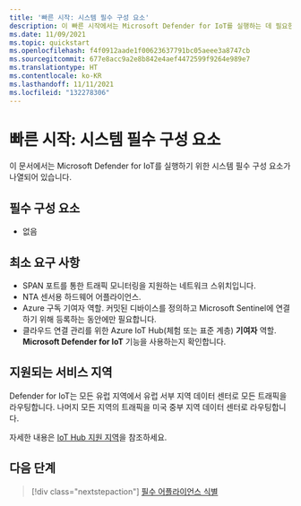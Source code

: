 ```yaml
---
title: '빠른 시작: 시스템 필수 구성 요소'
description: 이 빠른 시작에서는 Microsoft Defender for IoT를 실행하는 데 필요한 시스템 필수 구성 요소를 가져옵니다.
ms.date: 11/09/2021
ms.topic: quickstart
ms.openlocfilehash: f4f0912aade1f00623637791bc05aeee3a8747cb
ms.sourcegitcommit: 677e8acc9a2e8b842e4aef4472599f9264e989e7
ms.translationtype: HT
ms.contentlocale: ko-KR
ms.lasthandoff: 11/11/2021
ms.locfileid: "132278306"
---
```

# <a name="quickstart-system-prerequisites"></a>빠른 시작: 시스템 필수 구성 요소

이 문서에서는 Microsoft Defender for IoT를 실행하기 위한 시스템 필수 구성 요소가 나열되어 있습니다.

## <a name="prerequisites"></a>필수 구성 요소

- 없음

## <a name="minimum-requirements"></a>최소 요구 사항

- SPAN 포트를 통한 트래픽 모니터링을 지원하는 네트워크 스위치입니다.
- NTA 센서용 하드웨어 어플라이언스.
- Azure 구독 기여자 역할. 커밋된 디바이스를 정의하고 Microsoft Sentinel에 연결하기 위해 등록하는 동안에만 필요합니다.
- 클라우드 연결 관리를 위한 Azure IoT Hub(체험 또는 표준 계층) **기여자** 역할. **Microsoft Defender for IoT** 기능을 사용하는지 확인합니다.

## <a name="supported-service-regions"></a>지원되는 서비스 지역

Defender for IoT는 모든 유럽 지역에서 유럽 서부 지역 데이터 센터로 모든 트래픽을 라우팅합니다. 나머지 모든 지역의 트래픽을 미국 중부 지역 데이터 센터로 라우팅합니다.

자세한 내용은 [IoT Hub 지원 지역](https://azure.microsoft.com/global-infrastructure/services/?products=iot-hub)을 참조하세요.

## <a name="next-steps"></a>다음 단계

> [!div class="nextstepaction"]
> [필수 어플라이언스 식별](how-to-identify-required-appliances.md)
